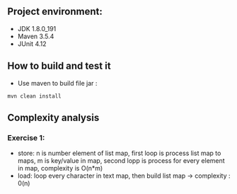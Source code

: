 ## Project environment:
- JDK 1.8.0_191
- Maven 3.5.4
- JUnit 4.12

## How to build and test it
- Use maven to build file jar : 
```
mvn clean install
```

## Complexity analysis
### Exercise 1:
- store: n is number element of list map, first loop is process list map to maps, m is key/value in map, second lopp is process for every element in map, complexity is O(n*m)
- load: loop every character in text map, then build list map -> complexity : 0(n)
